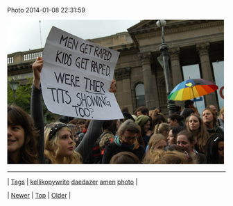 <!--
title: Photo 2014-01-08 22
date: 2020-06-28T15:27:00.239Z
tags: kellikopywrite, daedazer, amen, photo
-->


Photo 2014-01-08 22:31:59

![](72700698810-0.jpg)

<!--BOTTOM-POST-NAVIGATION-->
---

| [Tags](tags.md) | [kellikopywrite](tag-kellikopywrite.md) [daedazer](tag-daedazer.md) [amen](tag-amen.md) [photo](tag-photo.md) |

| [Newer](72700148747.md) | [Top](index.md) | [Older](72704406385.md) |